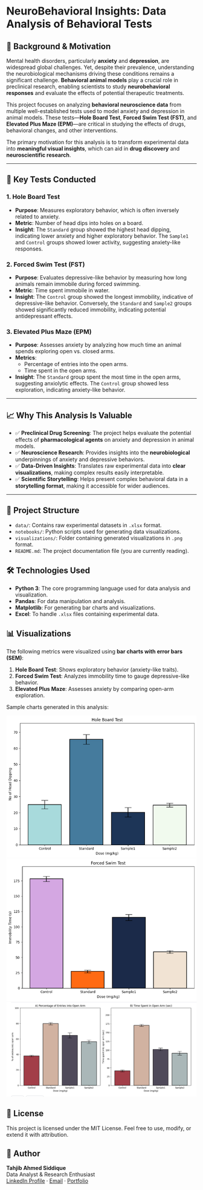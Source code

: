 # NeuroBehavioral Insights: Data Analysis of Behavioral Tests

## 🧠 Background & Motivation

Mental health disorders, particularly **anxiety** and **depression**, are widespread global challenges. Yet, despite their prevalence, understanding the neurobiological mechanisms driving these conditions remains a significant challenge. **Behavioral animal models** play a crucial role in preclinical research, enabling scientists to study **neurobehavioral responses** and evaluate the effects of potential therapeutic treatments.

This project focuses on analyzing **behavioral neuroscience data** from multiple well-established tests used to model anxiety and depression in animal models. These tests—**Hole Board Test**, **Forced Swim Test (FST)**, and **Elevated Plus Maze (EPM)**—are critical in studying the effects of drugs, behavioral changes, and other interventions.

The primary motivation for this analysis is to transform experimental data into **meaningful visual insights**, which can aid in **drug discovery** and **neuroscientific research**.

---

## 🧬 Key Tests Conducted

### 1. **Hole Board Test**
- **Purpose**: Measures exploratory behavior, which is often inversely related to anxiety. 
- **Metric**: Number of head dips into holes on a board.
- **Insight**: The `Standard` group showed the highest head dipping, indicating lower anxiety and higher exploratory behavior. The `Sample1` and `Control` groups showed lower activity, suggesting anxiety-like responses.

### 2. **Forced Swim Test (FST)**
- **Purpose**: Evaluates depressive-like behavior by measuring how long animals remain immobile during forced swimming.
- **Metric**: Time spent immobile in water.
- **Insight**: The `Control` group showed the longest immobility, indicative of depressive-like behavior. Conversely, the `Standard` and `Sample2` groups showed significantly reduced immobility, indicating potential antidepressant effects.

### 3. **Elevated Plus Maze (EPM)**
- **Purpose**: Assesses anxiety by analyzing how much time an animal spends exploring open vs. closed arms.
- **Metrics**:
  - Percentage of entries into the open arms.
  - Time spent in the open arms.
- **Insight**: The `Standard` group spent the most time in the open arms, suggesting anxiolytic effects. The `Control` group showed less exploration, indicating anxiety-like behavior.

---

## 📈 Why This Analysis Is Valuable

- ✅ **Preclinical Drug Screening**: The project helps evaluate the potential effects of **pharmacological agents** on anxiety and depression in animal models.
- ✅ **Neuroscience Research**: Provides insights into the **neurobiological** underpinnings of anxiety and depressive behaviors.
- ✅ **Data-Driven Insights**: Translates raw experimental data into **clear visualizations**, making complex results easily interpretable.
- ✅ **Scientific Storytelling**: Helps present complex behavioral data in a **storytelling format**, making it accessible for wider audiences.

---

## 📂 Project Structure

- `data/`: Contains raw experimental datasets in `.xlsx` format.
- `notebooks/`: Python scripts used for generating data visualizations.
- `visualizations/`: Folder containing generated visualizations in `.png` format.
- `README.md`: The project documentation file (you are currently reading).

## 🛠 Technologies Used

- **Python 3**: The core programming language used for data analysis and visualization.
- **Pandas**: For data manipulation and analysis.
- **Matplotlib**: For generating bar charts and visualizations.
- **Excel**: To handle `.xlsx` files containing experimental data.

## 📊 Visualizations

The following metrics were visualized using **bar charts with error bars (SEM)**:

1. **Hole Board Test**: Shows exploratory behavior (anxiety-like traits).
2. **Forced Swim Test**: Analyzes immobility time to gauge depressive-like behavior.
3. **Elevated Plus Maze**: Assesses anxiety by comparing open-arm exploration.

Sample charts generated in this analysis:

![Hole Board Test](visualizations/Hole_board_test.png)
![Forced Swim Test](visualizations/forced_swim_test.png)
![Elevated Plus Maze](visualizations/open_arm.png)

## 📄 License

This project is licensed under the MIT License. Feel free to use, modify, or extend it with attribution.

## 👤 Author

**Tahjib Ahmed Siddique**  
Data Analyst & Research Enthusiast  
[LinkedIn Profile](https://www.linkedin.com/in/tahjib07) · [Email](mailto:tahjibahmedsiddique@gmail.com) · [Portfolio](https://tahjib07.github.io/)
